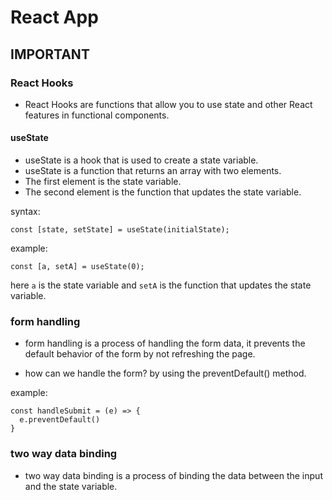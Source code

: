 # React App

## IMPORTANT 

### React Hooks

- React Hooks are functions that allow you to use state and other React features in functional components.
#### useState

- useState is a hook that is used to create a state variable.
- useState is a function that returns an array with two elements.
- The first element is the state variable.
- The second element is the function that updates the state variable.

syntax:
```
const [state, setState] = useState(initialState);
```
example:
```
const [a, setA] = useState(0);
```
here `a` is the state variable and `setA` is the function that updates the state variable.






### form handling

- form handling is a process of handling the form data, it prevents the default behavior of the form by not refreshing the page.

- how can we handle the form?
by using the preventDefault() method.

example:
```
const handleSubmit = (e) => {
  e.preventDefault()
}
```

### two way data binding

- two way data binding is a process of binding the data between the input and the state variable.


